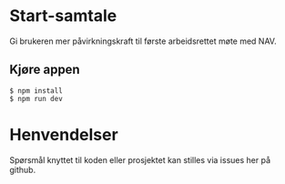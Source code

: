 # Start-samtale

Gi brukeren mer påvirkningskraft til første arbeidsrettet møte med NAV.

## Kjøre appen

```console
$ npm install
$ npm run dev
```

# Henvendelser

Spørsmål knyttet til koden eller prosjektet kan stilles via issues her på github.
